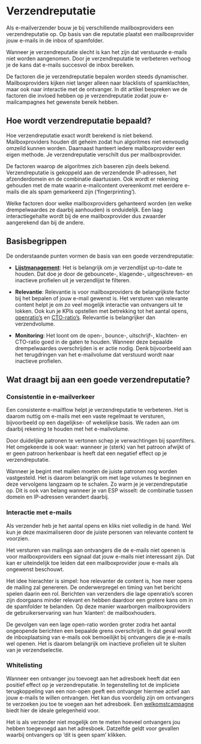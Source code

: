 # Verzendreputatie

Als e-mailverzender bouw je bij verschillende mailboxproviders een verzendreputatie op. 
Op basis van die reputatie plaatst een mailboxprovider jouw e-mails in de inbox of spamfolder.

Wanneer je verzendreputatie slecht is kan het zijn dat verstuurde e-mails niet worden aangenomen. 
Door je verzendreputatie te verbeteren verhoog je de kans dat e-mails succesvol de inbox bereiken.

De factoren die je verzendreputatie bepalen worden steeds dynamischer. Mailboxproviders kijken 
niet langer alleen naar blacklists of spamklachten, maar ook naar interactie met de ontvanger. 
In dit artikel bespreken we de factoren die invloed hebben op je verzendreputatie zodat jouw
e-mailcampagnes het gewenste bereik hebben.

## Hoe wordt verzendreputatie bepaald?

Hoe verzendreputatie exact wordt berekend is niet bekend. Mailboxproviders houden dit geheim 
zodat hun algoritmes niet eenvoudig omzeild kunnen worden. Daarnaast hanteert iedere mailboxprovider
een eigen methode. Je verzendreputatie verschilt dus per mailboxprovider.

De factoren waarop de algoritmes zich baseren zijn deels bekend. Verzendreputatie is gekoppeld
aan de verzendende IP-adressen, het afzenderdomein en de combinatie daartussen. Ook wordt er 
rekening gehouden met de mate waarin e-mailcontent overeenkomt met eerdere e-mails die als 
spam gemarkeerd zijn (‘fingerprinting’).

Welke factoren door welke mailboxproviders gehanteerd worden (en welke drempelwaardes ze daarbij 
aanhouden) is onduidelijk. Een laag interactiegehalte wordt bij de ene mailboxprovider dus 
zwaarder aangerekend dan bij de andere.

## Basisbegrippen

De onderstaande punten vormen de basis van een goede verzendreputatie:

* __[Lijstmanagement](https://www.copernica.com/nl/blog/post/deliverability-101-deel-1-de-invloed-van-lijstmanagement-op-deliverability)__: Het is belangrijk om je verzendlijst up-to-date te houden. Dat doe je door de gebouncete-, klagende-, uitgeschreven- en inactieve profielen uit je verzendlijst te filteren.

* __Relevantie__: Relevantie is voor mailboxproviders de belangrijkste factor bij het bepalen of jouw e-mail gewenst is. Het versturen van relevante content helpt je om zo veel mogelijk interactie van ontvangers uit te lokken. Ook kun je KPIs opstellen met betrekking tot het aantal opens, [openratio’s](./definitions) en [CTO-ratio’s](./definitions). Relevantie is belangrijker dan verzendvolume.

* __Monitoring__: Het loont om de open-, bounce-, uitschrijf-, klachten- en CTO-ratio goed in de gaten te houden. Wanneer deze bepaalde drempelwaardes overschrijden is er actie nodig. Denk bijvoorbeeld aan het terugdringen van het e-mailvolume dat verstuurd wordt naar inactieve profielen.

## Wat draagt bij aan een goede verzendreputatie?

### Consistentie in e-mailverkeer

Een consistente e-mailflow helpt je verzendreputatie te verbeteren. Het is daarom nuttig om e-mails met een vaste regelmaat te versturen, bijvoorbeeld op een dagelijkse- of wekelijkse basis. We raden aan om daarbij rekening te houden met het e-mailvolume.

Door duidelijke patronen te vertonen schep je verwachtingen bij spamfilters. Het omgekeerde is ook waar: wanneer je (sterk) van het patroon afwijkt of er geen patroon herkenbaar is heeft dat een negatief effect op je verzendreputatie.

Wanneer je begint met mailen moeten de juiste patronen nog worden vastgesteld. Het is daarom belangrijk om met lage volumes te beginnen en deze vervolgens langzaam op te schalen. Zo warm je je verzendreputatie op. Dit is ook van belang wanneer je van ESP wisselt: de combinatie tussen domein en IP-adressen verandert daarbij.

### Interactie met e-mails

Als verzender heb je het aantal opens en kliks niet volledig in de hand. Wel kun je deze maximaliseren door de juiste personen van relevante content te voorzien.

Het versturen van mailings aan ontvangers die de e-mails niet openen is voor mailboxproviders een signaal dat jouw e-mails niet interessant zijn. Dat kan er uiteindelijk toe leiden dat een mailboxprovider jouw e-mails als ongewenst beschouwt. 

Het idee hierachter is simpel: hoe relevanter de content is, hoe meer opens de mailing zal genereren. De onderwerpregel en timing van het bericht spelen daarin een rol. Berichten van verzenders die lage openratio’s scoren zijn doorgaans minder relevant en hebben daardoor een grotere kans om in de spamfolder te belanden. Op deze manier waarborgen mailboxproviders de gebruikerservaring van hun ‘klanten’: de mailboxhouders.

De gevolgen van een lage open-ratio worden groter zodra het aantal ongeopende berichten een bepaalde grens overschrijdt. In dat geval wordt de inboxplaatsing van e-mails ook bemoeilijkt bij ontvangers die je e-mails wel openen. Het is daarom belangrijk om inactieve profielen uit te sluiten van je verzendselectie.

### Whitelisting

Wanneer een ontvanger jou toevoegt aan het adresboek heeft dat een positief effect op je verzendreputatie. In tegenstelling tot de impliciete terugkoppeling van een non-open geeft een ontvanger hiermee actief aan jouw e-mails te willen ontvangen. Het kan dus voordelig zijn om ontvangers te verzoeken jou toe te voegen aan het adresboek. Een [welkomstcampagne](https://www.copernica.com/nl/blog/post/campagne-uitgelicht-editie-5-welkomstcampagnes) biedt hier de ideale gelegenheid voor.

Het is als verzender niet mogelijk om te meten hoeveel ontvangers jou hebben toegevoegd aan het adresboek. Datzelfde geldt voor gevallen waarbij ontvangers op ‘dit is geen spam’ klikken.
